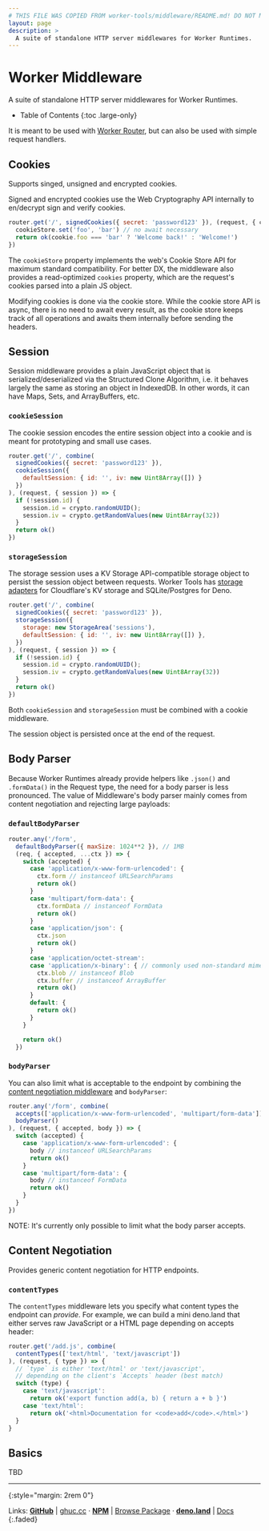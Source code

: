 ```yaml
---
# THIS FILE WAS COPIED FROM worker-tools/middleware/README.md! DO NOT MODIFY DIRECTLY!
layout: page
description: >
  A suite of standalone HTTP server middlewares for Worker Runtimes.
---
```


# Worker Middleware

A suite of standalone HTTP server middlewares for Worker Runtimes.

<noscript></noscript>
* Table of Contents
{:toc .large-only}

It is meant to be used with [Worker Router](../router), but can also be used with simple request handlers.


## Cookies
Supports singed, unsigned and encrypted cookies. 

Signed and encrypted cookies use the Web Cryptography API internally to en/decrypt sign and verify cookies. 

```js
router.get('/', signedCookies({ secret: 'password123' }), (request, { cookies, cookieStore }) => {
  cookieStore.set('foo', 'bar') // no await necessary
  return ok(cookie.foo === 'bar' ? 'Welcome back!' : 'Welcome!')
})
```

The `cookieStore` property implements the web's Cookie Store API for maximum standard compatibility. 
For better DX, the middleware also provides a read-optimized `cookies` property, which are the request's cookies parsed into a plain JS object. 

Modifying cookies is done via the cookie store. While the cookie store API is async, there is no need to await every result, as the cookie store keeps track of all operations and awaits them internally before sending the headers.

## Session
Session middleware provides a plain JavaScript object that is serialized/deserialized via the Structured Clone Algorithm, i.e. it behaves largely the same as storing an object in IndexedDB. In other words, it can have Maps, Sets, and ArrayBuffers, etc.

### `cookieSession`
The cookie session encodes the entire session object into a cookie and is meant for prototyping and small use cases. 

```js
router.get('/', combine(
  signedCookies({ secret: 'password123' }),
  cookieSession({ 
    defaultSession: { id: '', iv: new Uint8Array([]) }
  }) 
), (request, { session }) => {
  if (!session.id) {
    session.id = crypto.randomUUID();
    session.iv = crypto.getRandomValues(new Uint8Array(32))
  }
  return ok()
})
```

### `storageSession`
The storage session uses a KV Storage API-compatible storage object to persist the session object between requests. 
Worker Tools has [storage adapters](https://workers.tools/kv-storage) for Cloudflare's KV storage and SQLite/Postgres for Deno.

```js
router.get('/', combine(
  signedCookies({ secret: 'password123' }), 
  storageSession({ 
    storage: new StorageArea('sessions'),
    defaultSession: { id: '', iv: new Uint8Array([]) },
  }) 
), (request, { session }) => {
  if (!session.id) {
    session.id = crypto.randomUUID();
    session.iv = crypto.getRandomValues(new Uint8Array(32))
  }
  return ok()
})
```

Both `cookieSession` and `storageSession` must be combined with a cookie middleware.

The session object is persisted once at the end of the request.

## Body Parser
Because Worker Runtimes already provide helpers like `.json()` and `.formData()` in the Request type, the need for a body parser is less pronounced. The value of Middleware's body parser mainly comes from content negotiation and rejecting large payloads:

### `defaultBodyParser`

```js
router.any('/form', 
  defaultBodyParser({ maxSize: 1024**2 }), // 1MB 
  (req, { accepted, ...ctx }) => {
    switch (accepted) {
      case 'application/x-www-form-urlencoded': {
        ctx.form // instanceof URLSearchParams
        return ok()
      }
      case 'multipart/form-data': {
        ctx.formData // instanceof FormData
        return ok()
      }
      case 'application/json': {
        ctx.json
        return ok()
      }
      case 'application/octet-stream':
      case 'application/x-binary': { // commonly used non-standard mime type
        ctx.blob // instanceof Blob
        ctx.buffer // instanceof ArrayBuffer
        return ok()
      }
      default: {
        return ok()
      }
    }

    return ok()
  })
```

### `bodyParser`
You can also limit what is acceptable to the endpoint by combining the [content negotiation middleware](#content-negotiation) and `bodyParser`:

```js
router.any('/form', combine(
  accepts(['application/x-www-form-urlencoded', 'multipart/form-data']), 
  bodyParser()
), (request, { accepted, body }) => {
  switch (accepted) {
    case 'application/x-www-form-urlencoded': {
      body // instanceof URLSearchParams
      return ok()
    }
    case 'multipart/form-data': {
      body // instanceof FormData
      return ok()
    }
  }
})
```

NOTE: It's currently only possible to limit what the body parser accepts.

## Content Negotiation
Provides generic content negotiation for HTTP endpoints.   


### `contentTypes`
The `contentTypes` middleware lets you specify what content types the endpoint can *provide*. 
For example, we can build a mini deno.land that either serves raw JavaScript or a HTML page depending on accepts header:

```js
router.get('/add.js', combine(
  contentTypes(['text/html', 'text/javascript'])
), (request, { type }) => {
  // `type` is either 'text/html' or 'text/javascript',
  // depending on the client's `Accepts` header (best match)
  switch (type) {
    case 'text/javascript': 
      return ok('export function add(a, b) { return a + b }')
    case 'text/html': 
      return ok('<html>Documentation for <code>add</code>.</html>')
  }
}
```

## Basics
TBD

<!-- ## Use with Netlify Functions
```ts
import { Context } from "netlify:edge"
import { 
  withMiddleware, 
  combine, 
  signedCookies, 
  cookieSession, 
} from 'https://ghuc.cc/worker-tools/middleware/index.ts';

export default withMiddleware(
  combine(
    signedCookies({ secret: 'password123' }), 
    cookieSession(),
  ), 
  async (req, { cookies, body, args: [, _context] }) => {
    const context = _context as Context
    return await context.next()
  }
)
``` -->

***
{:style="margin: 2rem 0"}

Links:
[__GitHub__](https://github.com/worker-tools/middleware)
| [ghuc.cc](https://ghuc.cc/worker-tools/middleware/index.ts)
· [__NPM__](https://www.npmjs.com/package/@worker-tools/middleware) 
| [Browse Package](https://unpkg.com/browse/@worker-tools/middleware/)
· [__deno.land__](https://deno.land/x/workers_middleware)
| [Docs](https://doc.deno.land/https://raw.githubusercontent.com/worker-tools/middleware/master/index.ts)
{:.faded}
<br/>